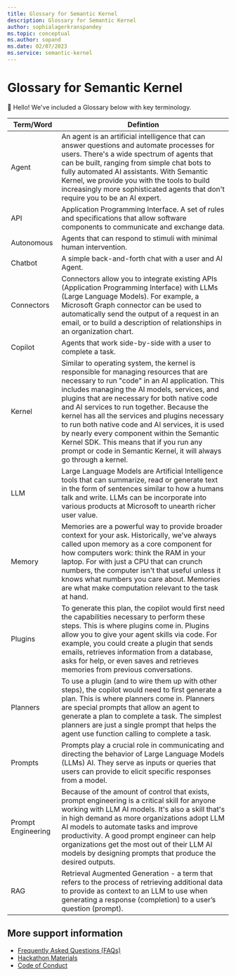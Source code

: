 ```yaml
---
title: Glossary for Semantic Kernel
description: Glossary for Semantic Kernel
author: sophialagerkranspandey
ms.topic: conceptual
ms.author: sopand
ms.date: 02/07/2023
ms.service: semantic-kernel 
---
```

# Glossary for Semantic Kernel

👋 Hello! We've included a Glossary below with key terminology. 

| Term/Word | Defintion |
|---|---|
| Agent | An agent is an artificial intelligence that can answer questions and automate processes for users. There's a wide spectrum of agents that can be built, ranging from simple chat bots to fully automated AI assistants. With Semantic Kernel, we provide you with the tools to build increasingly more sophisticated agents that don't require you to be an AI expert. |
| API | Application Programming Interface. A set of rules and specifications that allow software components to communicate and exchange data. |
| Autonomous | Agents that can respond to stimuli with minimal human intervention. | 
| Chatbot | A simple back-and-forth chat with a user and AI Agent.|
| Connectors | Connectors allow you to integrate existing APIs (Application Programming Interface) with LLMs (Large Language Models). For example, a Microsoft Graph connector can be used to automatically send the output of a request in an email, or to build a description of relationships in an organization chart. |
| Copilot | Agents that work side-by-side with a user to complete a task. |
| Kernel | Similar to operating system, the kernel is responsible for managing resources that are necessary to run "code" in an AI application. This includes managing the AI models, services, and plugins that are necessary for both native code and AI services to run together. Because the kernel has all the services and plugins necessary to run both native code and AI services, it is used by nearly every component within the Semantic Kernel SDK. This means that if you run any prompt or code in Semantic Kernel, it will always go through a kernel. |
| LLM | Large Language Models are Artificial Intelligence tools that can summarize, read or generate text in the form of sentences similar to how a humans talk and write. LLMs can be incorporate into various products at Microsoft to unearth richer user value. |
| Memory | Memories are a powerful way to provide broader context for your ask. Historically, we've always called upon memory as a core component for how computers work: think the RAM in your laptop. For with just a CPU that can crunch numbers, the computer isn't that useful unless it knows what numbers you care about. Memories are what make computation relevant to the task at hand. |
| Plugins | To generate this plan, the copilot would first need the capabilities necessary to perform these steps. This is where plugins come in. Plugins allow you to give your agent skills via code. For example, you could create a plugin that sends emails, retrieves information from a database, asks for help, or even saves and retrieves memories from previous conversations. |
| Planners | To use a plugin (and to wire them up with other steps), the copilot would need to first generate a plan. This is where planners come in. Planners are special prompts that allow an agent to generate a plan to complete a task. The simplest planners are just a single prompt that helps the agent use function calling to complete a task. |
| Prompts | Prompts play a crucial role in communicating and directing the behavior of Large Language Models (LLMs) AI. They serve as inputs or queries that users can provide to elicit specific responses from a model. |
| Prompt Engineering | Because of the amount of control that exists, prompt engineering is a critical skill for anyone working with LLM AI models. It's also a skill that's in high demand as more organizations adopt LLM AI models to automate tasks and improve productivity. A good prompt engineer can help organizations get the most out of their LLM AI models by designing prompts that produce the desired outputs. |
| RAG | Retrieval Augmented Generation - a term that refers to the process of retrieving additional data to provide as context to an LLM to use when generating a response (completion) to a user’s question (prompt). |

## More support information

* [Frequently Asked Questions (FAQs)](/semantic-kernel/support/faqs)
* [Hackathon Materials](/semantic-kernel/support/hackathon) 
* [Code of Conduct](/semantic-kernel/support/CodeofConduct)

